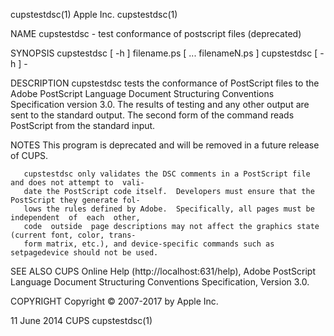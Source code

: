 cupstestdsc(1)                                Apple Inc.                                cupstestdsc(1)

NAME
       cupstestdsc - test conformance of postscript files (deprecated)

SYNOPSIS
       cupstestdsc [ -h ] filename.ps [ ...  filenameN.ps ]
       cupstestdsc [ -h ] -

DESCRIPTION
       cupstestdsc tests the conformance of PostScript files to the Adobe PostScript Language Document
       Structuring Conventions Specification version 3.0.  The results of testing and any other output
       are  sent  to  the  standard  output.  The second form of the command reads PostScript from the
       standard input.

NOTES
       This program is deprecated and will be removed in a future release of CUPS.

       cupstestdsc only validates the DSC comments in a PostScript file and does not attempt to  vali‐
       date the PostScript code itself.  Developers must ensure that the PostScript they generate fol‐
       lows the rules defined by Adobe.  Specifically, all pages must be independent  of  each  other,
       code  outside  page descriptions may not affect the graphics state (current font, color, trans‐
       form matrix, etc.), and device-specific commands such as setpagedevice should not be used.

SEE ALSO
       CUPS Online Help (http://localhost:631/help), Adobe PostScript  Language  Document  Structuring
       Conventions Specification, Version 3.0.

COPYRIGHT
       Copyright © 2007-2017 by Apple Inc.

11 June 2014                                     CUPS                                   cupstestdsc(1)
